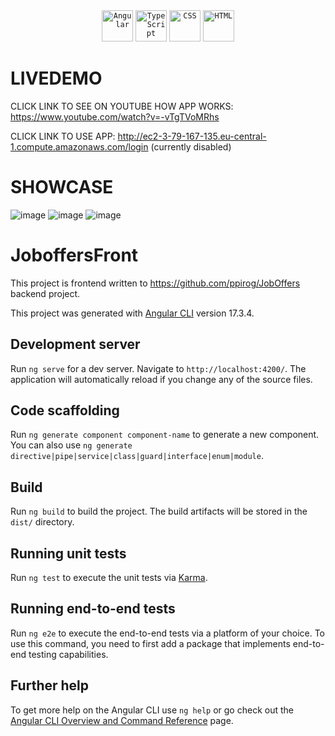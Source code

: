 <div align="center">
	<code><img width="50" src="https://user-images.githubusercontent.com/25181517/183890595-779a7e64-3f43-4634-bad2-eceef4e80268.png" alt="Angular" title="Angular"/></code>
	<code><img width="50" src="https://user-images.githubusercontent.com/25181517/183890598-19a0ac2d-e88a-4005-a8df-1ee36782fde1.png" alt="TypeScript" title="TypeScript"/></code>
	<code><img width="50" src="https://user-images.githubusercontent.com/25181517/183898674-75a4a1b1-f960-4ea9-abcb-637170a00a75.png" alt="CSS" title="CSS"/></code>
	<code><img width="50" src="https://user-images.githubusercontent.com/25181517/192158954-f88b5814-d510-4564-b285-dff7d6400dad.png" alt="HTML" title="HTML"/></code>
</div>

# LIVEDEMO

CLICK LINK TO SEE ON YOUTUBE HOW APP WORKS:
https://www.youtube.com/watch?v=-vTgTVoMRhs

CLICK LINK TO USE APP:
http://ec2-3-79-167-135.eu-central-1.compute.amazonaws.com/login (currently disabled)

# SHOWCASE
![image](https://github.com/ppirog/joboffers-front/assets/126290295/0069206f-7f6c-4889-8462-4109d9adb702)
![image](https://github.com/ppirog/joboffers-front/assets/126290295/2611483b-018c-4c24-9ede-00e0d1f8678a)
![image](https://github.com/ppirog/joboffers-front/assets/126290295/97573ede-524b-4b58-97f9-568cb5ddb75f)


# JoboffersFront

This project is frontend written to https://github.com/ppirog/JobOffers backend project. 


This project was generated with [Angular CLI](https://github.com/angular/angular-cli) version 17.3.4.

## Development server

Run `ng serve` for a dev server. Navigate to `http://localhost:4200/`. The application will automatically reload if you change any of the source files.

## Code scaffolding

Run `ng generate component component-name` to generate a new component. You can also use `ng generate directive|pipe|service|class|guard|interface|enum|module`.

## Build

Run `ng build` to build the project. The build artifacts will be stored in the `dist/` directory.

## Running unit tests

Run `ng test` to execute the unit tests via [Karma](https://karma-runner.github.io).

## Running end-to-end tests

Run `ng e2e` to execute the end-to-end tests via a platform of your choice. To use this command, you need to first add a package that implements end-to-end testing capabilities.

## Further help

To get more help on the Angular CLI use `ng help` or go check out the [Angular CLI Overview and Command Reference](https://angular.io/cli) page.
